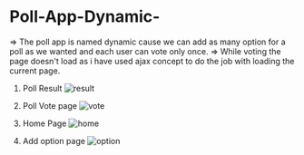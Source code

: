 # Poll-App-Dynamic-
=> The poll app is named dynamic cause we can add as many option for a poll as we wanted and each user can vote only once.
=> While voting the page doesn't load as i have used ajax concept to do the job with loading the current page.



1) Poll Result 
![result](https://user-images.githubusercontent.com/47033786/121837045-68f67180-ccf4-11eb-8760-302232051e4f.png)


2) Poll Vote page
![vote](https://user-images.githubusercontent.com/47033786/121837060-73b10680-ccf4-11eb-8154-e53947fea4a9.png)

3) Home Page
![home](https://user-images.githubusercontent.com/47033786/121837054-701d7f80-ccf4-11eb-9830-7a6570d7aa2b.png)


4) Add option page
![option](https://user-images.githubusercontent.com/47033786/121837068-7a3f7e00-ccf4-11eb-8406-cc12218adf10.png)

